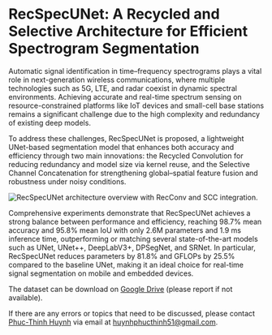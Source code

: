 # RecSpecUNet: A Recycled and Selective Architecture for Efficient Spectrogram Segmentation

Automatic signal identification in time–frequency spectrograms plays a vital role in next-generation wireless communications, where multiple technologies such as 5G, LTE, and radar coexist in dynamic spectral environments. Achieving accurate and real-time spectrum sensing on resource-constrained platforms like IoT devices and small-cell base stations remains a significant challenge due to the high complexity and redundancy of existing deep models.

To address these challenges, RecSpecUNet is proposed, a lightweight UNet-based segmentation model that enhances both accuracy and efficiency through two main innovations: the Recycled Convolution for reducing redundancy and model size via kernel reuse, and the Selective Channel Concatenation for strengthening global–spatial feature fusion and robustness under noisy conditions.

![RecSpecUNet architecture overview with RecConv and SCC integration.](RecSpecUNet.jpg)

Comprehensive experiments demonstrate that RecSpecUNet achieves a strong balance between performance and efficiency, reaching 98.7% mean accuracy and 95.8% mean IoU with only 2.6M parameters and 1.9 ms inference time, outperforming or matching several state-of-the-art models such as UNet, UNet++, DeepLabV3+, DPSegNet, and SRNet. In particular, RecSpecUNet reduces parameters by 81.8% and GFLOPs by 25.5% compared to the baseline UNet, making it an ideal choice for real-time signal segmentation on mobile and embedded devices.

The dataset can be download on [Google Drive](https://drive.google.com/file/d/1tw2Vu9sa8F5DpKSNm1jWxhkMWZWUJuTB/view?usp=sharing) (please report if not available).

If there are any errors or topics that need to be discussed, please contact [Phuc-Thinh Huynh](https://github.com/PhucThinhHuynh) via email at huynhphucthinh51@gmail.com.
